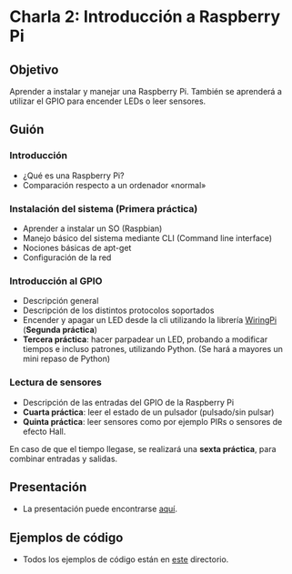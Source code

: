 # Charla 2: Introducción a Raspberry Pi

## Objetivo

Aprender a instalar y manejar una Raspberry Pi. También se aprenderá a utilizar el GPIO para encender LEDs o leer sensores.

## Guión

### Introducción
 - ¿Qué es una Raspberry Pi?
 - Comparación respecto a un ordenador «normal»

### Instalación del sistema (Primera práctica)
 - Aprender a instalar un SO (Raspbian)
 - Manejo básico del sistema mediante CLI (Command line interface)
 - Nociones básicas de apt-get
 - Configuración de la red
 
### Introducción al GPIO
 - Descripción general
 - Descripción de los distintos protocolos soportados
 - Encender y apagar un LED desde la cli utilizando la librería [WiringPi](http://wiringpi.com/) (**Segunda práctica**)
 - **Tercera práctica**: hacer parpadear un LED, probando a modificar tiempos e incluso patrones, utilizando Python. (Se hará a mayores un mini repaso de Python)

### Lectura de sensores
 - Descripción de las entradas del GPIO de la Raspberry Pi
 - **Cuarta práctica**: leer el estado de un pulsador (pulsado/sin pulsar)
 - **Quinta práctica**: leer sensores como por ejemplo PIRs o sensores de efecto Hall.

En caso de que el tiempo llegase, se realizará una **sexta práctica**, para combinar entradas y salidas.

## Presentación
 - La presentación puede encontrarse [aquí](Presentation.odp).

## Ejemplos de código
 - Todos los ejemplos de código están en [este](code/) directorio.
